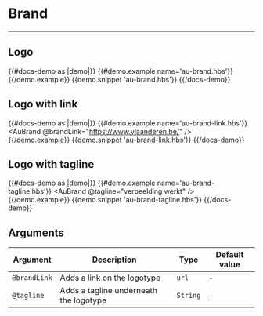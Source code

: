 # Brand

---

## Logo

{{#docs-demo as |demo|}}
  {{#demo.example name='au-brand.hbs'}}
    <AuBrand />
  {{/demo.example}}
  {{demo.snippet 'au-brand.hbs'}}
{{/docs-demo}}

## Logo with link

{{#docs-demo as |demo|}}
  {{#demo.example name='au-brand-link.hbs'}}
    <AuBrand @brandLink="https://www.vlaanderen.be/" />
  {{/demo.example}}
  {{demo.snippet 'au-brand-link.hbs'}}
{{/docs-demo}}

## Logo with tagline

{{#docs-demo as |demo|}}
  {{#demo.example name='au-brand-tagline.hbs'}}
    <AuBrand @tagline="verbeelding werkt" />
  {{/demo.example}}
  {{demo.snippet 'au-brand-tagline.hbs'}}
{{/docs-demo}}

## Arguments

| Argument      | Description | Type | Default value |
| ------------- | ----------- | ---- | ------------- |
| `@brandLink` | Adds a link on the logotype | `url` | - |
| `@tagline` | Adds a tagline underneath the logotype | `String` | - |
